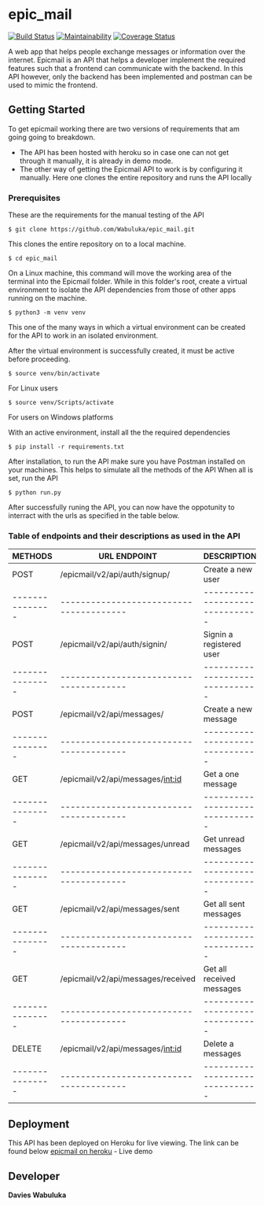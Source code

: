 # epic_mail
[![Build Status](https://travis-ci.com/Wabuluka/epic_mail.svg?branch=develop)](https://travis-ci.com/Wabuluka/epic_mail) [![Maintainability](https://api.codeclimate.com/v1/badges/8e24e2c5b57349dfdee5/maintainability)](https://codeclimate.com/github/Wabuluka/epic_mail/maintainability) [![Coverage Status](https://coveralls.io/repos/github/Wabuluka/epic_mail/badge.svg?branch=develop)](https://coveralls.io/github/Wabuluka/epic_mail?branch=develop)

A web app that helps people exchange messages or information over the internet. Epicmail is an API that helps a developer implement the required features such that a frontend can communicate with the backend. In this API however, only the backend has been implemented and postman can be used to mimic the frontend.

## Getting Started
To get epicmail working there are two versions of requirements that am going going to breakdown.
* The API has been hosted with heroku so in case one can not get through it manually, it is already in demo mode.
* The other way of getting the Epicmail API to work is by configuring it manually. Here one clones the entire repository and runs the API locally

### Prerequisites
These are the requirements for the manual testing of the API

```
$ git clone https://github.com/Wabuluka/epic_mail.git
```
This clones the entire repository on to a local machine.

```
$ cd epic_mail
```
On a Linux machine, this command will move the working area of the terminal into the Epicmail folder. While in this folder's root, create a virtual environment to isolate the API dependencies from those of other apps running on the machine.

```
$ python3 -m venv venv
```
This one of the many ways in which a virtual environment can be created for the API to work in an isolated environment.

After the virtual environment is successfully created, it must be active before proceeding.
```
$ source venv/bin/activate
```
For Linux users
```
$ source venv/Scripts/activate
```
For users on Windows platforms

With an active environment, install all the the required dependencies
```
$ pip install -r requirements.txt
```
After installation, to run the API make sure you have Postman installed on your machines. This helps to simulate all the methods of the API
When all is set, run the API
```
$ python run.py
```
After successfully runing the API, you can now have the oppotunity to interract with the urls as specified in the table below.

### Table of endpoints and their descriptions as used in the API
|   METHODS     |   URL ENDPOINT                        |   DESCRIPTION                 |
|---------------|---------------------------------------|-------------------------------|
|   POST        |/epicmail/v2/api/auth/signup/          |Create a new user              |
|---------------|---------------------------------------|-------------------------------|
|   POST        |/epicmail/v2/api/auth/signin/          |Signin a registered user       |
|---------------|---------------------------------------|-------------------------------|
|   POST        |/epicmail/v2/api/messages/             |Create a new message           |
|---------------|---------------------------------------|-------------------------------|
|   GET         |/epicmail/v2/api/messages/<int:id>     |Get a one message              |
|---------------|---------------------------------------|-------------------------------|
|   GET         |/epicmail/v2/api/messages/unread       |Get unread messages            |
|---------------|---------------------------------------|-------------------------------|
|   GET         |/epicmail/v2/api/messages/sent         |Get all sent messages          |
|---------------|---------------------------------------|-------------------------------|
|   GET         |/epicmail/v2/api/messages/received     |Get all received messages      |
|---------------|---------------------------------------|-------------------------------|
|   DELETE      |/epicmail/v2/api/messages/<int:id>     |Delete a messages              |
|---------------|---------------------------------------|-------------------------------|

## Deployment
This API has been deployed on Heroku for live viewing. The link can be found below
[epicmail on heroku](https://epicmailwabuluka.herokuapp.com/epicmail/v2/api/auth/signup/) - Live demo

## Developer
**Davies Wabuluka**